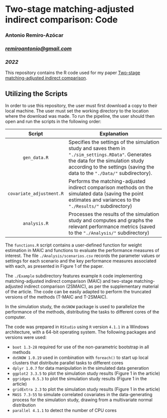 # Two-stage matching-adjusted indirect comparison: Code

### Antonio Remiro-Azócar

### *remiroantonio@gmail.com*

### *2022*

This repository contains the R code used for my paper [Two-stage matching-adjusted indirect comparison][1]. 

## Utilizing the Scripts

In order to use this repository, the user must first download a copy to their local machine. The user must set the working directory to the location where the download was made. To run the pipeline, the user should then open and run the scripts in the following order:

|          Script          | Explanation                                                  |
| :----------------------: | ------------------------------------------------------------ |
|       `gen_data.R`       | Specifies the settings of the simulation study and saves them in `"./sim_settings.RData"`. Generates the data for the simulation study according to the settings (saving the data to the `"./Data/"` subdirectory). |
| `covariate_adjustment.R` | Performs the matching-adjusted indirect comparison methods on the simulated data (saving the point estimates and variances to the `"./Results/"` subdirectory) |
|       `analysis.R`       | Processes the results of the simulation study and computes and graphs the relevant performance metrics (saved to the `"./Analysis/"` subdirectory) |

The `functions.R` script contains a user-defined function for weight estimation in MAIC and functions to evaluate the performance measures of interest. The file `./Analysis/scenarios.csv` records the parameter values or settings for each scenario and the key performance measures associated with each, as presented in Figure 1 of the paper. 

The `./Example` subdirectory features example `R` code implementing matching-adjusted indirect comparison (MAIC) and two-stage matching-adjusted indirect comparison (2SMAIC), as per the supplementary material of the article. The code can be easily adapted to perform the truncated versions of the methods (T-MAIC and T-2SMAIC). 

In the simulation study, the `doSNOW` package is used to parallelize the performance of the methods, distributing the tasks to different cores of the computer. 

The code was prepared in `RStudio` using `R` version `4.1.1` in a Windows architecture, with a 64-bit operating system. The following packages and versions were used:

* `boot 1.3-28` required for use of the non-parametric bootstrap in all methods 
* `doSNOW 1.0.19` used in combination with `foreach()` to start up local clusters that distribute parallel tasks to different cores
* `dplyr 1.0.7` for data manipulation in the simulated data generation
* `ggplot2 3.3.5` to plot the simulation study results (Figure 1 in the article)
* `ggridges 0.5.3` to plot the simulation study results (Figure 1 in the article)
* `gridExtra 2.3` to plot the simulation study results (Figure 1 in the article)
* `MASS 7.3-55` to simulate correlated covariates in the data-generating process for the simulation study, drawing from a multivariate normal distribution 
* `parallel 4.1.1` to detect the number of CPU cores

[1]: https://doi.org/10.1186/s12874-022-01692-9
